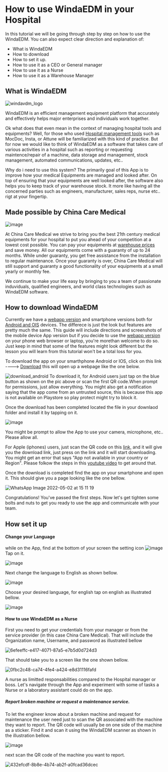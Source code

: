 # How to use WindaEDM in your Hospital

In this tutorial we will be going through step by step on how to use the WindaEDM. 
You can also expect clear direction and explanation of:



- What is WindaEDM
- How to download 
- How to set it up.
- How to use it as a CEO or General manager
- How to use it as a Nurse 
- How to use it as a Warehouse Manager




## What is WindaEDM


![windavdm_logo](https://user-images.githubusercontent.com/55901714/166229046-78afaaa5-477a-4509-9fae-dd59b5a2d1d1.jpg)


WindaEDM is an efficient management equipment platform that accurately and effectively helps major enterprises and individuals work together. 

Ok what does that even mean in the context of managing hospital tools and equipments?
Well, for those who used [Hospital management tools](https://en.wikipedia.org/wiki/Hospital_information_system) such as MocDoc, Insta, or Attune will be familiarized with this kind of practice. But for now we would like to think of WindaEDM as a software that takes care of various activities in a hospital such as reporting or requesting maintence/repair of a machine, data storage and management, stock management, automated communications, updates, etc..

Why do i need to use this system? The primarily goal of this App is to improve how your medical Equipments are managed and looked after. On top of ensuring that your equipments are well looked after, the software also helps you to keep track of your warehouse stock. It more like having all the concerned parties such as engineers, manufacturer, sales reps, nurse etc.. rigt at your fingertip.


## Made possible by China Care Medical
![image](https://user-images.githubusercontent.com/55901714/166336403-7437043e-0209-413a-b7ea-6eef660e72fd.png)


At China Care Medical we strive to bring you the best 21th century medical equipments for your hospital to put you ahead of your competition at a lowest cost possible. You can pay your equipments at [warehouse prices](https://www.chinacaremedical.com/) and save money. All our equipments come with a guaranty of up to 24 months. While under guaranty, you get free assistance from the installation to regular maintenance. Once your guaranty is over, China Care Medical will still support and guaranty a good functionality of your equipments at a small yearly or monthly fee.

We continue to make your life easy by bringing to you a team of passionate induviduals, qualified engineers, and world class technologies such as WindaEDM software.


## How to download WindaEDM

Currently we have a [webapp version](http://saas.windasoft.com/manage#manage/welcome) and smartphone versions both for [Android and OIS](http://saas.windasoft.com/download) devices. The differece is just the look but features are pretty much the same.
This guide will include directions and screenshots of the mobile device App version but if you decide to use the [webapp version](http://saas.windasoft.com/manage#manage/welcome) on your phone web browser or laptop, you're morethan welcome to do so. Just keep in mind that some of the features might look different but the lesson you will learn from this tutorial won't be a total loss for you.

To download the app on your smarthphone Android or IOS, click on this link ----> [Download](http://saas.windasoft.com/download) this will open up a webpage like the one below.


![download_android](https://user-images.githubusercontent.com/55901714/166917209-962179bf-aa5c-4b83-9076-ce48db1eae79.jpg)
To download it, for Android users just tap on the blue button as shown on the pic above or scan the first QR code.When prompt for permissions, just allow everything. You might also get a notification saying that the app come from an untrusted source, this is because this app is not available on Playstore so play protect might try to block it.


Once the download has been completed located the file in your downlaod folder and install it by tapping on it.

![image](https://user-images.githubusercontent.com/55901714/166921676-f3ce7813-f4fc-42e5-8d02-11f6a4ed7d85.png)

You might be prompt to allow the App to use your camera, microphone, etc.. Please allow all. 


For Apple (iphones) users, just scan the QR code on this [link,](https://user-images.githubusercontent.com/55901714/166917209-962179bf-aa5c-4b83-9076-ce48db1eae79.jpg) and it will give you the download link, just press on the link and it will start downloading. You might get an error that says "App not available in your country or Region". Please folkow the steps in this [youtube video](https://www.youtube.com/watch?v=fhrDLIvru_M) to get around that.


Once the download is completed find the app on your smartphone and open it. This should give you a page looking like the one bellow.

![WhatsApp Image 2022-05-02 at 15 11 19](https://user-images.githubusercontent.com/55901714/166922858-3095cbe9-5f39-423b-b053-0299a6303e8f.jpeg)

Congratulations! You've passed the first steps. Now let's get tighten some bolts and nuts to get you ready to use the app and communicate with your team.

## How set it up

#### Change your Language

while on the App, find at the bottom of your screen the setting icon ![image](https://user-images.githubusercontent.com/55901714/166923715-2cdbdcb3-c477-4ade-b738-d28ecd29dea0.png) Tap on it.

![image](https://user-images.githubusercontent.com/55901714/166924143-e06b5ebf-3ae4-4a7c-a396-d9906b01703d.png)

Next change the language to English as shown bellow.

![image](https://user-images.githubusercontent.com/55901714/166924495-95847c90-d90f-4333-97c6-a77183fdfada.png)

Choose your desired language, for english tap on english as illustrated bellow.

![image](https://user-images.githubusercontent.com/55901714/166925041-4d7fc7e7-7b1b-4e98-bd38-7dfbd3cc3566.png)


#### How to use WindaEDM as a Nurse

First you need to get your credentials from your manager or from the service provider (in this case China Care Medical).
That will include the Organization name, Username, and password as illustrated bellow

![6efeeffc-e417-4071-87a5-e7b5d0d724d3](https://user-images.githubusercontent.com/55901714/166927040-ffcba8d9-d4f8-4077-a492-8bcde73cdd16.jpg)

That should take you to a screen like the one shown bellow.

![0fbc2c48-ca74-4fe4-a424-e8d31116fafd](https://user-images.githubusercontent.com/55901714/166927341-52123dcc-ecb9-4f59-adae-80c2735f4945.jpg)


A nurse as limitted responsabilities compared to the Hospital manager or boss.
Let's navigate through the App and experiment with some of tasks a Nurse or a laboratory assistant could do on the app.

##### Report broken machine or request a maintenance service.
 
 To let the engineer know about a broken machine and request for maintenance the user need just to scan the QR associated with the machine they want to report. The QR code will usually be on one side of the machine as a sticker. Find it and scan it using the WindaEDM scanner as shown in the illustration bellow.

![image](https://user-images.githubusercontent.com/55901714/166929317-e54c2b74-552d-4b39-b132-3192f57d2564.png)

next scan the QR code of the machine you want to report.


![432efcdf-8b8e-4b74-ab2f-a0fcad36dcec](https://user-images.githubusercontent.com/55901714/166931640-11f22142-1f90-4ae7-9f15-9e8dfb0e683e.jpg)








